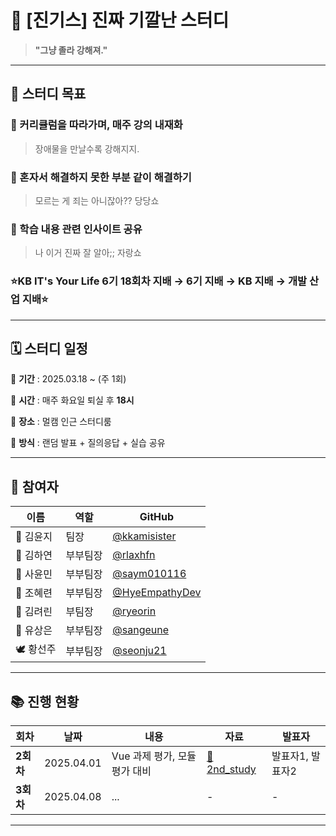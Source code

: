 # 📝 [진기스] 진짜 기깔난 스터디

> **"그냥 졸라 강해져."**

---

## 🎯 스터디 목표

### 👊 커리큘럼을 따라가며, **매주 강의 내재화**

> 장애물을 만날수록 강해지지.

### 👯 혼자서 해결하지 못한 부분 **같이 해결하기**

> 모르는 게 죄는 아니잖아?? 당당쇼

### 💪 학습 내용 관련 **인사이트 공유**

> 나 이거 진짜 잘 알아;; 자랑쇼

### ⭐KB IT's Your Life 6기 18회차 지배 → 6기 지배 → KB 지배 → 개발 산업 지배⭐

---

## 🗓️ 스터디 일정

📌 **기간** : 2025.03.18 ~ (주 1회)

📌 **시간** : 매주 화요일 퇴실 후 **18시**

📌 **장소** : 멀캠 인근 스터디룸

📌 **방식** : 랜덤 발표 + 질의응답 + 실습 공유

---

## 👥 참여자

| 이름      | 역할     | GitHub                                             |
| --------- | -------- | -------------------------------------------------- |
| 🥊 김윤지 | 팀장     | [@kkamisister](https://github.com/kkamisister)     |
| 🔧 김하연 | 부부팀장 | [@rlaxhfn](https://github.com/rlaxhfn)             |
| 🥕 사윤민 | 부부팀장 | [@saym010116](https://github.com/saym010116)       |
| 🦕 조혜련 | 부부팀장 | [@HyeEmpathyDev](https://github.com/HyeEmpathyDev) |
| 🐰 김려린 | 부팀장   | [@ryeorin](https://github.com/ryeorin)             |
| 🐶 유상은 | 부부팀장 | [@sangeune](https://github.com/sangeune)           |
| 🕊️ 황선주 | 부부팀장 | [@seonju21](https://github.com/seonju21)           |

---

## 📚 진행 현황

| 회차      | 날짜       | 내용                          | 자료                        | 발표자           |
| --------- | ---------- | ----------------------------- | --------------------------- | ---------------- |
| **2회차** | 2025.04.01 | Vue 과제 평가, 모듈 평가 대비 | [📄 2nd_study](./2nd_study) | 발표자1, 발표자2 |
| **3회차** | 2025.04.08 | ...                           | -                           | -                |

---
